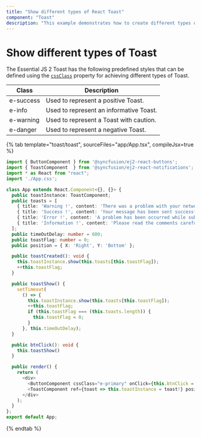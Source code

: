 ```yaml
---
title: "Show different types of React Toast"
component: "Toast"
description: "This example demonstrates how to create different types of Essential JS 2 Toast component is displayed on a screen."
---
```


# Show different types of Toast

The Essential JS 2 Toast has the following predefined styles that can be defined using the [`cssClass`](../../api/toast#cssclass) property for achieving different types of Toast.

| Class | Description |
| -------- | -------- |
| e-success | Used to represent a positive Toast. |
| e-info |  Used to represent an informative Toast. |
| e-warning | Used to represent a Toast with caution. |
| e-danger | Used to represent a negative Toast. |

{% tab template="toast/toast", sourceFiles="app/App.tsx", compileJsx=true  %}

```typescript
import { ButtonComponent } from '@syncfusion/ej2-react-buttons';
import { ToastComponent  } from '@syncfusion/ej2-react-notifications';
import * as React from "react";
import './App.css';

class App extends React.Component<{}, {}> {
  public toastInstance: ToastComponent;
  public toasts = [
    { title: 'Warning !', content: 'There was a problem with your network connection.', cssClass: 'e-toast-warning' },
    { title: 'Success !', content: 'Your message has been sent successfully.', cssClass: 'e-toast-success' },
    { title: 'Error !', content: 'A problem has been occurred while submitting your data.', cssClass: 'e-toast-danger' },
    { title: 'Information !', content: 'Please read the comments carefully.', cssClass: 'e-toast-info' }
  ];
  public timeOutDelay: number = 600;
  public toastFlag: number = 0;
  public position = { X: 'Right', Y: 'Bottom' };

  public toastCreated(): void {
    this.toastInstance.show(this.toasts[this.toastFlag]);
    ++this.toastFlag;
  }

  public toastShow() {
    setTimeout(
      () => {
        this.toastInstance.show(this.toasts[this.toastFlag]);
        ++this.toastFlag;
        if (this.toastFlag === (this.toasts.length)) {
          this.toastFlag = 0;
        }
      }, this.timeOutDelay);
  }

  public btnClick(): void {
    this.toastShow()
  }

  public render() {
    return (
      <div>
        <ButtonComponent cssClass="e-primary" onClick={this.btnClick = this.btnClick.bind(this)}> Show Toast </ButtonComponent>
        <ToastComponent ref={toast => this.toastInstance = toast!} position={this.position} created={this.toastCreated = this.toastCreated.bind(this)} />
      </div>
    );
  }
};
export default App;
```

{% endtab %}